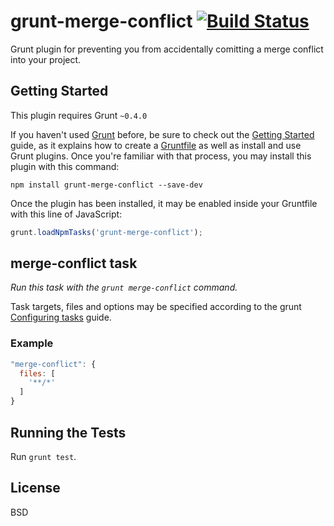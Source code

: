 # grunt-merge-conflict [![Build Status](https://secure.travis-ci.org/btford/grunt-merge-conflict.png?branch=master)](http://travis-ci.org/btford/grunt-merge-conflict)

Grunt plugin for preventing you from accidentally comitting a merge conflict into your project.

## Getting Started
This plugin requires Grunt `~0.4.0`

If you haven't used [Grunt](http://gruntjs.com/) before, be sure to check out the [Getting Started](http://gruntjs.com/getting-started) guide, as it explains how to create a [Gruntfile](http://gruntjs.com/sample-gruntfile) as well as install and use Grunt plugins. Once you're familiar with that process, you may install this plugin with this command:

```shell
npm install grunt-merge-conflict --save-dev
```

Once the plugin has been installed, it may be enabled inside your Gruntfile with this line of JavaScript:

```js
grunt.loadNpmTasks('grunt-merge-conflict');
```

## merge-conflict task
_Run this task with the `grunt merge-conflict` command._

Task targets, files and options may be specified according to the grunt [Configuring tasks](http://gruntjs.com/configuring-tasks) guide.

### Example

```js
"merge-conflict": {
  files: [
    '**/*'
  ]
}
```

## Running the Tests
Run `grunt test`.

## License
BSD